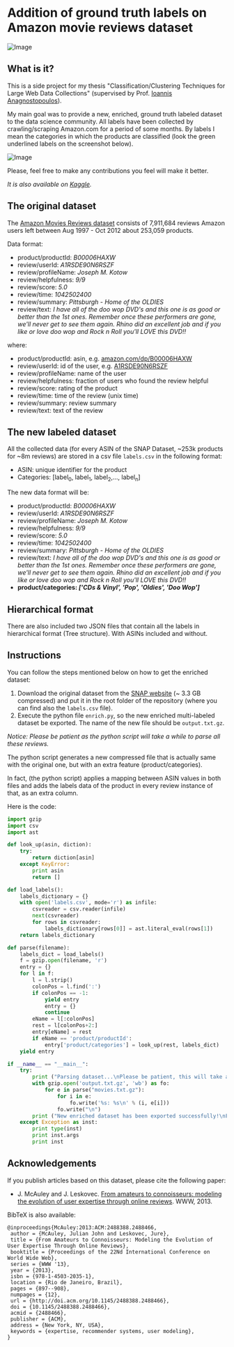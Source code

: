 # Addition of ground truth labels on Amazon movie reviews dataset

![Image](http://i.imgur.com/W5KG8qQ.png)

## What is it?

This is a side project for my thesis "Classification/Clustering Techniques for Large Web Data Collections" (supervised by Prof. [Ioannis Anagnostopoulos](http://anagnostopoulos.name)).

My main goal was to provide a new, enriched, ground truth labeled dataset to the data science community. 
All labels have been collected by crawling/scraping Amazon.com for a period of some months. 
By labels I mean the categories in which the products are classified (look the green underlined labels on the screenshot below).

![Image](http://i.imgur.com/mAiuoO6.png)

Please, feel free to make any contributions you feel will make it better.

_It is also available on [Kaggle](https://www.kaggle.com/thebuzz/ground-truth-labels-amazon-movie-reviews-dataset)._

## The original dataset

The [Amazon Movies Reviews dataset](https://snap.stanford.edu/data/web-Movies.html) consists of 7,911,684 reviews Amazon users left between Aug 1997 - Oct 2012 about 253,059 products.

Data format:

- product/productId: _B00006HAXW_
- review/userId: _A1RSDE90N6RSZF_
- review/profileName: _Joseph M. Kotow_
- review/helpfulness: _9/9_
- review/score: _5.0_
- review/time: _1042502400_
- review/summary: _Pittsburgh - Home of the OLDIES_
- review/text: _I have all of the doo wop DVD's and this one is as good or better than the 1st ones. Remember once these performers are gone, we'll never get to see them again. Rhino did an excellent job and if you like or love doo wop and Rock n Roll you'll LOVE this DVD!!_

where:
- product/productId: asin, e.g. [amazon.com/dp/B00006HAXW](http://www.amazon.com/dp/B00006HAXW)
- review/userId: id of the user, e.g. [A1RSDE90N6RSZF](http://www.amazon.com/gp/cdp/member-reviews/A1RSDE90N6RSZF)
- review/profileName: name of the user
- review/helpfulness: fraction of users who found the review helpful
- review/score: rating of the product
- review/time: time of the review (unix time)
- review/summary: review summary
- review/text: text of the review

## The new labeled dataset

All the collected data (for every ASIN of the SNAP Dataset, ~253k products for ~8m reviews) are stored in a csv file ```labels.csv``` in the following format:

- ASIN: unique identifier for the product
- Categories: [label<sub>0</sub>, label<sub>1</sub>, label<sub>2</sub>,..., label<sub>n</sub>]

The new data format will be:

- product/productId: _B00006HAXW_
- review/userId: _A1RSDE90N6RSZF_
- review/profileName: _Joseph M. Kotow_
- review/helpfulness: _9/9_
- review/score: _5.0_
- review/time: _1042502400_
- review/summary: _Pittsburgh - Home of the OLDIES_
- review/text: _I have all of the doo wop DVD's and this one is as good or better than the 1st ones. Remember once these performers are gone, we'll never get to see them again. Rhino did an excellent job and if you like or love doo wop and Rock n Roll you'll LOVE this DVD!!_
- **product/categories: _['CDs & Vinyl', 'Pop', 'Oldies', 'Doo Wop']_**

## Hierarchical format

There are also included two JSON files that contain all the labels in hierarchical format (Tree structure). With ASINs included and without. 

## Instructions 

You can follow the steps mentioned below on how to get the enriched dataset: 
1. Download the original dataset from the [SNAP website](https://snap.stanford.edu/data/web-Movies.html) (~ 3.3 GB compressed) and put it in the root folder of the repository (where you can find also the  ```labels.csv``` file).
2. Execute the python file ```enrich.py```, so the new enriched multi-labeled dataset be exported. The name of the new file should be ```output.txt.gz```.

_Notice: Please be patient as the python script will take a while to parse all these reviews._

The python script generates a new compressed file that is actually same with the original one, but with an extra feature (product/categories).

In fact, (the python script) applies a mapping between ASIN values in both files and adds the labels data of the product in every review instance of that, as an extra column.

Here is the code:
```python
import gzip
import csv
import ast

def look_up(asin, diction):
    try:
        return diction[asin]
    except KeyError:
        print asin
        return []

def load_labels():
    labels_dictionary = {}
    with open('labels.csv', mode='r') as infile:
        csvreader = csv.reader(infile)
        next(csvreader)
        for rows in csvreader:
            labels_dictionary[rows[0]] = ast.literal_eval(rows[1])
    return labels_dictionary

def parse(filename):
    labels_dict = load_labels()
    f = gzip.open(filename, 'r')
    entry = {}
    for l in f:
        l = l.strip()
        colonPos = l.find(':')
        if colonPos == -1:
            yield entry
            entry = {}
            continue
        eName = l[:colonPos]
        rest = l[colonPos+2:]
        entry[eName] = rest
        if eName == 'product/productId':
            entry['product/categories'] = look_up(rest, labels_dict)   
    yield entry

if __name__ == "__main__":
    try:
        print ("Parsing dataset...\nPlease be patient, this will take a while...")
        with gzip.open('output.txt.gz', 'wb') as fo:
            for e in parse("movies.txt.gz"):
                for i in e:
                    fo.write('%s: %s\n' % (i, e[i]))
                fo.write("\n")
        print ("New enriched dataset has been exported successfully!\nFile name: output.txt.gz")
    except Exception as inst:
        print type(inst)
        print inst.args
        print inst
```

## Acknowledgements

If you publish articles based on this dataset, please cite the following paper:

- J. McAuley and J. Leskovec. [From amateurs to connoisseurs: modeling the evolution of user expertise through online reviews](http://i.stanford.edu/~julian/pdfs/www13.pdf). WWW, 2013.

BibTeX is also available:

```
@inproceedings{McAuley:2013:ACM:2488388.2488466,
 author = {McAuley, Julian John and Leskovec, Jure},
 title = {From Amateurs to Connoisseurs: Modeling the Evolution of User Expertise Through Online Reviews},
 booktitle = {Proceedings of the 22Nd International Conference on World Wide Web},
 series = {WWW '13},
 year = {2013},
 isbn = {978-1-4503-2035-1},
 location = {Rio de Janeiro, Brazil},
 pages = {897--908},
 numpages = {12},
 url = {http://doi.acm.org/10.1145/2488388.2488466},
 doi = {10.1145/2488388.2488466},
 acmid = {2488466},
 publisher = {ACM},
 address = {New York, NY, USA},
 keywords = {expertise, recommender systems, user modeling},
} 
```
[//]: # "For more details see [GitHub Flavored Markdown](https://guides.github.com/features/mastering-markdown/)."
